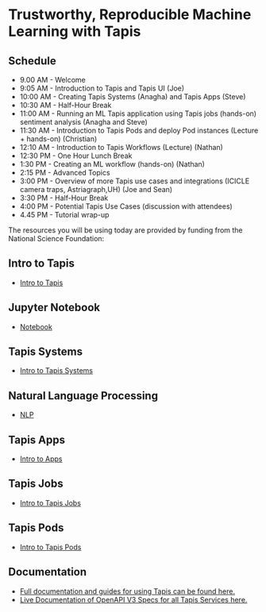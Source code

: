 # Trustworthy, Reproducible Machine Learning with Tapis

## Schedule
* 9.00 AM - Welcome
* 9:05 AM - Introduction to Tapis and Tapis UI (Joe)
* 10:00 AM - Creating Tapis Systems (Anagha) and Tapis Apps (Steve)
* 10:30 AM - Half-Hour Break
* 11:00 AM - Running an ML Tapis application using Tapis jobs (hands-on) sentiment analysis (Anagha and Steve)
* 11:30 AM - Introduction to Tapis Pods and deploy Pod instances (Lecture + hands-on) (Christian)
* 12:10 AM - Introduction to Tapis Workflows (Lecture) (Nathan)
* 12:30 PM - One Hour Lunch Break
* 1:30 PM - Creating an ML workflow (hands-on) (Nathan)
* 2:15 PM - Advanced Topics 
* 3:00 PM - Overview of more Tapis use cases and integrations (ICICLE camera traps, Astriagraph,UH)  (Joe and Sean)
* 3:30 PM - Half-Hour Break
* 4:00 PM - Potential Tapis Use Cases (discussion with attendees) 
* 4.45 PM - Tutorial wrap-up

The resources you will be using today are provided by funding from the National Science Foundation:

## Intro to Tapis 
* [Intro to Tapis](./Intro_Tapis/01-intro-to-tapis.md)

## Jupyter Notebook
* [Notebook](https://nbviewer.org/github/tapis-project/pearc25-tapis-tutorial/blob/main/Jupyter-Notebook/sentiment_analysis.ipynb)
 
## Tapis Systems
* [Intro to Tapis Systems](./Tapis_systems/02-systems.md)

## Natural Language Processing
* [NLP](./NLP/nlp.md)

## Tapis Apps
* [Intro to Apps](./Tapis_apps_jobs/03-apps.md)
  
## Tapis Jobs
* [Intro to Tapis Jobs](./Tapis_apps_jobs/04-jobs.md)

## Tapis Pods
* [Intro to Tapis Pods](./Tapis_pods/05-pods.md)

## Documentation
* [Full documentation and guides for using Tapis can be found here.](https://tapis.readthedocs.io/en/latest/​)
* [Live Documentation of OpenAPI V3 Specs for all Tapis Services here.](https://tapis-project.github.io/live-docs)

